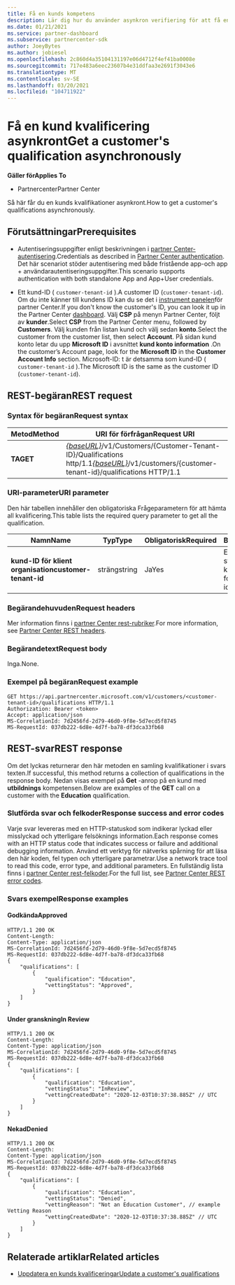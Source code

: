 ```yaml
---
title: Få en kunds kompetens
description: Lär dig hur du använder asynkron verifiering för att få en kund kvalificering via API för partner Center. Partner kan använda detta för att validera utbildnings kunder.
ms.date: 01/21/2021
ms.service: partner-dashboard
ms.subservice: partnercenter-sdk
author: JoeyBytes
ms.author: jobiesel
ms.openlocfilehash: 2c860d4a35104131197e06d4712f4ef41ba0008e
ms.sourcegitcommit: 717e483a6eec23607b4e31ddfaa3e2691f3043e6
ms.translationtype: MT
ms.contentlocale: sv-SE
ms.lasthandoff: 03/20/2021
ms.locfileid: "104711922"
---
```

# <a name="get-a-customers-qualification-asynchronously"></a><span data-ttu-id="3de5e-104">Få en kund kvalificering asynkront</span><span class="sxs-lookup"><span data-stu-id="3de5e-104">Get a customer's qualification asynchronously</span></span>

<span data-ttu-id="3de5e-105">**Gäller för**</span><span class="sxs-lookup"><span data-stu-id="3de5e-105">**Applies To**</span></span>

- <span data-ttu-id="3de5e-106">Partnercenter</span><span class="sxs-lookup"><span data-stu-id="3de5e-106">Partner Center</span></span>

<span data-ttu-id="3de5e-107">Så här får du en kunds kvalifikationer asynkront.</span><span class="sxs-lookup"><span data-stu-id="3de5e-107">How to get a customer's qualifications asynchronously.</span></span>

## <a name="prerequisites"></a><span data-ttu-id="3de5e-108">Förutsättningar</span><span class="sxs-lookup"><span data-stu-id="3de5e-108">Prerequisites</span></span>

- <span data-ttu-id="3de5e-109">Autentiseringsuppgifter enligt beskrivningen i [partner Center-autentisering](partner-center-authentication.md).</span><span class="sxs-lookup"><span data-stu-id="3de5e-109">Credentials as described in [Partner Center authentication](partner-center-authentication.md).</span></span> <span data-ttu-id="3de5e-110">Det här scenariot stöder autentisering med både fristående app-och app + användarautentiseringsuppgifter.</span><span class="sxs-lookup"><span data-stu-id="3de5e-110">This scenario supports authentication with both standalone App and App+User credentials.</span></span>

- <span data-ttu-id="3de5e-111">Ett kund-ID ( `customer-tenant-id` ).</span><span class="sxs-lookup"><span data-stu-id="3de5e-111">A customer ID (`customer-tenant-id`).</span></span> <span data-ttu-id="3de5e-112">Om du inte känner till kundens ID kan du se det i [instrument panelen](https://partner.microsoft.com/dashboard)för partner Center.</span><span class="sxs-lookup"><span data-stu-id="3de5e-112">If you don't know the customer's ID, you can look it up in the Partner Center [dashboard](https://partner.microsoft.com/dashboard).</span></span> <span data-ttu-id="3de5e-113">Välj **CSP** på menyn Partner Center, följt av **kunder**.</span><span class="sxs-lookup"><span data-stu-id="3de5e-113">Select **CSP** from the Partner Center menu, followed by **Customers**.</span></span> <span data-ttu-id="3de5e-114">Välj kunden från listan kund och välj sedan **konto**.</span><span class="sxs-lookup"><span data-stu-id="3de5e-114">Select the customer from the customer list, then select **Account**.</span></span> <span data-ttu-id="3de5e-115">På sidan kund konto letar du upp **Microsoft ID** i avsnittet **kund konto information** .</span><span class="sxs-lookup"><span data-stu-id="3de5e-115">On the customer’s Account page, look for the **Microsoft ID** in the **Customer Account Info** section.</span></span> <span data-ttu-id="3de5e-116">Microsoft-ID: t är detsamma som kund-ID ( `customer-tenant-id` ).</span><span class="sxs-lookup"><span data-stu-id="3de5e-116">The Microsoft ID is the same as the customer ID  (`customer-tenant-id`).</span></span>

## <a name="rest-request"></a><span data-ttu-id="3de5e-117">REST-begäran</span><span class="sxs-lookup"><span data-stu-id="3de5e-117">REST request</span></span>

### <a name="request-syntax"></a><span data-ttu-id="3de5e-118">Syntax för begäran</span><span class="sxs-lookup"><span data-stu-id="3de5e-118">Request syntax</span></span>

| <span data-ttu-id="3de5e-119">Metod</span><span class="sxs-lookup"><span data-stu-id="3de5e-119">Method</span></span>  | <span data-ttu-id="3de5e-120">URI för förfrågan</span><span class="sxs-lookup"><span data-stu-id="3de5e-120">Request URI</span></span>                                                                                          |
|---------|------------------------------------------------------------------------------------------------------|
| <span data-ttu-id="3de5e-121">**TA**</span><span class="sxs-lookup"><span data-stu-id="3de5e-121">**GET**</span></span> | <span data-ttu-id="3de5e-122">[*{baseURL}*](partner-center-rest-urls.md)/v1/Customers/{Customer-Tenant-ID}/Qualifications http/1.1</span><span class="sxs-lookup"><span data-stu-id="3de5e-122">[*{baseURL}*](partner-center-rest-urls.md)/v1/customers/{customer-tenant-id}/qualifications HTTP/1.1</span></span> |

### <a name="uri-parameter"></a><span data-ttu-id="3de5e-123">URI-parameter</span><span class="sxs-lookup"><span data-stu-id="3de5e-123">URI parameter</span></span>

<span data-ttu-id="3de5e-124">Den här tabellen innehåller den obligatoriska Frågeparametern för att hämta all kvalificering.</span><span class="sxs-lookup"><span data-stu-id="3de5e-124">This table lists the required query parameter to get all the qualification.</span></span>

| <span data-ttu-id="3de5e-125">Namn</span><span class="sxs-lookup"><span data-stu-id="3de5e-125">Name</span></span>               | <span data-ttu-id="3de5e-126">Typ</span><span class="sxs-lookup"><span data-stu-id="3de5e-126">Type</span></span>   | <span data-ttu-id="3de5e-127">Obligatorisk</span><span class="sxs-lookup"><span data-stu-id="3de5e-127">Required</span></span> | <span data-ttu-id="3de5e-128">Beskrivning</span><span class="sxs-lookup"><span data-stu-id="3de5e-128">Description</span></span>                                           |
|--------------------|--------|----------|-------------------------------------------------------|
| <span data-ttu-id="3de5e-129">**kund-ID för klient organisation**</span><span class="sxs-lookup"><span data-stu-id="3de5e-129">**customer-tenant-id**</span></span> | <span data-ttu-id="3de5e-130">sträng</span><span class="sxs-lookup"><span data-stu-id="3de5e-130">string</span></span> | <span data-ttu-id="3de5e-131">Ja</span><span class="sxs-lookup"><span data-stu-id="3de5e-131">Yes</span></span>      | <span data-ttu-id="3de5e-132">En GUID-formaterad sträng som identifierar kunden.</span><span class="sxs-lookup"><span data-stu-id="3de5e-132">A GUID-formatted string that identifies the customer.</span></span> |

### <a name="request-headers"></a><span data-ttu-id="3de5e-133">Begärandehuvuden</span><span class="sxs-lookup"><span data-stu-id="3de5e-133">Request headers</span></span>

<span data-ttu-id="3de5e-134">Mer information finns i [partner Center rest-rubriker](headers.md).</span><span class="sxs-lookup"><span data-stu-id="3de5e-134">For more information, see [Partner Center REST headers](headers.md).</span></span>

### <a name="request-body"></a><span data-ttu-id="3de5e-135">Begärandetext</span><span class="sxs-lookup"><span data-stu-id="3de5e-135">Request body</span></span>

<span data-ttu-id="3de5e-136">Inga.</span><span class="sxs-lookup"><span data-stu-id="3de5e-136">None.</span></span>

### <a name="request-example"></a><span data-ttu-id="3de5e-137">Exempel på begäran</span><span class="sxs-lookup"><span data-stu-id="3de5e-137">Request example</span></span>

```http
GET https://api.partnercenter.microsoft.com/v1/customers/<customer-tenant-id>/qualifications HTTP/1.1
Authorization: Bearer <token>
Accept: application/json
MS-CorrelationId: 7d2456fd-2d79-46d0-9f8e-5d7ecd5f8745
MS-RequestId: 037db222-6d8e-4d7f-ba78-df3dca33fb68
```

## <a name="rest-response"></a><span data-ttu-id="3de5e-138">REST-svar</span><span class="sxs-lookup"><span data-stu-id="3de5e-138">REST response</span></span>

<span data-ttu-id="3de5e-139">Om det lyckas returnerar den här metoden en samling kvalifikationer i svars texten.</span><span class="sxs-lookup"><span data-stu-id="3de5e-139">If successful, this method returns a collection of qualifications in the response body.</span></span>  <span data-ttu-id="3de5e-140">Nedan visas exempel på **Get** -anrop på en kund med **utbildnings** kompetensen.</span><span class="sxs-lookup"><span data-stu-id="3de5e-140">Below are examples of the **GET** call on a customer with the **Education** qualification.</span></span>

### <a name="response-success-and-error-codes"></a><span data-ttu-id="3de5e-141">Slutförda svar och felkoder</span><span class="sxs-lookup"><span data-stu-id="3de5e-141">Response success and error codes</span></span>

<span data-ttu-id="3de5e-142">Varje svar levereras med en HTTP-statuskod som indikerar lyckad eller misslyckad och ytterligare felsöknings information.</span><span class="sxs-lookup"><span data-stu-id="3de5e-142">Each response comes with an HTTP status code that indicates success or failure and additional debugging information.</span></span> <span data-ttu-id="3de5e-143">Använd ett verktyg för nätverks spårning för att läsa den här koden, fel typen och ytterligare parametrar.</span><span class="sxs-lookup"><span data-stu-id="3de5e-143">Use a network trace tool to read this code, error type, and additional parameters.</span></span> <span data-ttu-id="3de5e-144">En fullständig lista finns i [partner Center rest-felkoder](error-codes.md).</span><span class="sxs-lookup"><span data-stu-id="3de5e-144">For the full list, see [Partner Center REST error codes](error-codes.md).</span></span>

### <a name="response-examples"></a><span data-ttu-id="3de5e-145">Svars exempel</span><span class="sxs-lookup"><span data-stu-id="3de5e-145">Response examples</span></span>

#### <a name="approved"></a><span data-ttu-id="3de5e-146">Godkända</span><span class="sxs-lookup"><span data-stu-id="3de5e-146">Approved</span></span>

```http
HTTP/1.1 200 OK
Content-Length:
Content-Type: application/json
MS-CorrelationId: 7d2456fd-2d79-46d0-9f8e-5d7ecd5f8745
MS-RequestId: 037db222-6d8e-4d7f-ba78-df3dca33fb68
{
    "qualifications": [
        {
            "qualification": "Education",
            "vettingStatus": "Approved",
        }
    ]
}

```

#### <a name="in-review"></a><span data-ttu-id="3de5e-147">Under granskning</span><span class="sxs-lookup"><span data-stu-id="3de5e-147">In Review</span></span>

```http
HTTP/1.1 200 OK
Content-Length:
Content-Type: application/json
MS-CorrelationId: 7d2456fd-2d79-46d0-9f8e-5d7ecd5f8745
MS-RequestId: 037db222-6d8e-4d7f-ba78-df3dca33fb68
{
    "qualifications": [
        {
            "qualification": "Education",
            "vettingStatus": "InReview",
            "vettingCreatedDate": "2020-12-03T10:37:38.885Z" // UTC
        }
    ]
}

```

#### <a name="denied"></a><span data-ttu-id="3de5e-148">Nekad</span><span class="sxs-lookup"><span data-stu-id="3de5e-148">Denied</span></span>

```http
HTTP/1.1 200 OK
Content-Length:
Content-Type: application/json
MS-CorrelationId: 7d2456fd-2d79-46d0-9f8e-5d7ecd5f8745
MS-RequestId: 037db222-6d8e-4d7f-ba78-df3dca33fb68
{
    "qualifications": [
        {
            "qualification": "Education",
            "vettingStatus": "Denied",
            "vettingReason": "Not an Education Customer", // example Vetting Reason
            "vettingCreatedDate": "2020-12-03T10:37:38.885Z" // UTC
        }
    ]
}

```

## <a name="related-articles"></a><span data-ttu-id="3de5e-149">Relaterade artiklar</span><span class="sxs-lookup"><span data-stu-id="3de5e-149">Related articles</span></span>

- [<span data-ttu-id="3de5e-150">Uppdatera en kunds kvalificeringar</span><span class="sxs-lookup"><span data-stu-id="3de5e-150">Update a customer's qualifications</span></span>](./update-customer-qualification-asynchronous.md)